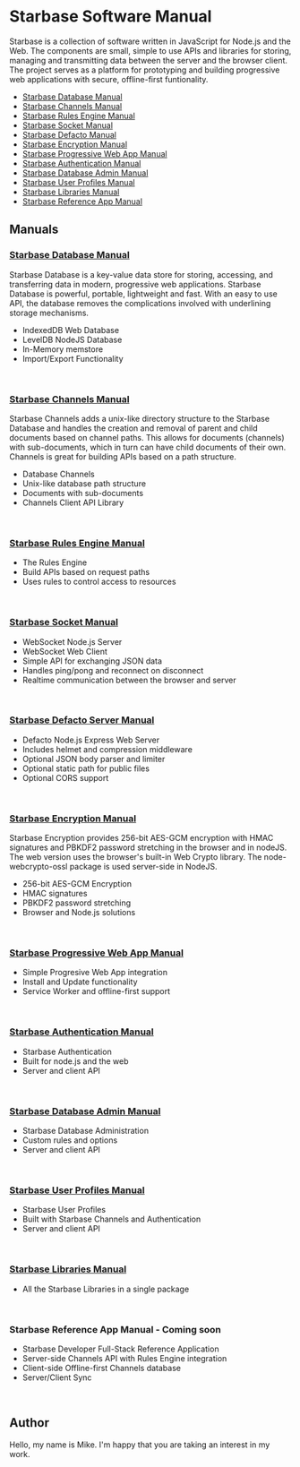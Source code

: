 # Starbase Software Manual

Starbase is a collection of software written in JavaScript for Node.js and the Web. The components are small, simple to use APIs and libraries for storing, managing and transmitting data between the server and the browser client. The project serves as a platform for prototyping and building progressive web applications with secure, offline-first funtionality.

- [Starbase Database Manual](#Database)
- [Starbase Channels Manual](#Channels)
- [Starbase Rules Engine Manual](#TheRules)
- [Starbase Socket Manual](#Socket)
- [Starbase Defacto Manual](#Defacto)
- [Starbase Encryption Manual](#Encryption)
- [Starbase Progressive Web App Manual](#PWA)
- [Starbase Authentication Manual](#Auth)
- [Starbase Database Admin Manual](#Admin)
- [Starbase User Profiles Manual](#Profiles)
- [Starbase Libraries Manual](#Starbase)
- [Starbase Reference App Manual](#App)


## Manuals

<a name="Database"></a>
### [Starbase Database Manual](https://github.com/StarbaseAlpha/Database)

Starbase Database is a key-value data store for storing, accessing, and transferring data in modern, progressive web applications. Starbase Database is powerful, portable, lightweight and fast. With an easy to use API, the database removes the complications involved with underlining storage mechanisms.

 - IndexedDB Web Database
 - LevelDB NodeJS Database
 - In-Memory memstore
 - Import/Export Functionality
<br>


<a name="Channels"></a>
### [Starbase Channels Manual](https://github.com/StarbaseAlpha/Channels)

Starbase Channels adds a unix-like directory structure to the Starbase Database and handles the creation and removal of parent and child documents based on channel paths. This allows for documents (channels) with sub-documents, which in turn can have child documents of their own. Channels is great for building APIs based on a path structure.

- Database Channels
- Unix-like database path structure
- Documents with sub-documents
- Channels Client API Library
<br>


<a name="TheRules"></a>
### [Starbase Rules Engine Manual](https://github.com/StarbaseAlpha/TheRules)

- The Rules Engine
- Build APIs based on request paths
- Uses rules to control access to resources
<br>


<a name="Socket"></a>
### [Starbase Socket Manual](https://github.com/StarbaseAlpha/Socket)

- WebSocket Node.js Server
- WebSocket Web Client
- Simple API for exchanging JSON data
- Handles ping/pong and reconnect on disconnect
- Realtime communication between the browser and server
<br>


<a name="Defacto"></a>
### [Starbase Defacto Server Manual](https://github.com/StarbaseAlpha/Defacto)

- Defacto Node.js Express Web Server
- Includes helmet and compression middleware
- Optional JSON body parser and limiter
- Optional static path for public files
- Optional CORS support
<br>


<a name="Encryption"></a>
### [Starbase Encryption Manual](https://github.com/StarbaseAlpha/Encryption)

Starbase Encryption provides 256-bit AES-GCM encryption with HMAC signatures and PBKDF2 password stretching in the browser and in nodeJS. The web version uses the browser's built-in Web Crypto library. The node-webcrypto-ossl package is used server-side in NodeJS.

- 256-bit AES-GCM Encryption
- HMAC signatures
- PBKDF2 password stretching
- Browser and Node.js solutions
<br>


<a name="PWA"></a>
### [Starbase Progressive Web App Manual](https://github.com/StarbaseAlpha/PWA)

- Simple Progresive Web App integration
- Install and Update functionality
- Service Worker and offline-first support
<br>


<a name="Auth"></a>
### [Starbase Authentication Manual](https://github.com/StarbaseAlpha/Auth)

- Starbase Authentication
- Built for node.js and the web
- Server and client API
<br>


<a name="Admin"></a>
### [Starbase Database Admin Manual](https://github.com/StarbaseAlpha/Admin)

- Starbase Database Administration
- Custom rules and options
- Server and client API
<br>


<a name="Profiles"></a>
### [Starbase User Profiles Manual](https://github.com/StarbaseAlpha/Profiles)

- Starbase User Profiles
- Built with Starbase Channels and Authentication
- Server and client API
<br>


<a name="Starbase"></a>
### [Starbase Libraries Manual](https://github.com/StarbaseAlpha/Starbase)

- All the Starbase Libraries in a single package
<br>


<a name="App"></a>
### Starbase Reference App Manual - Coming soon

- Starbase Developer Full-Stack Reference Application
- Server-side Channels API with Rules Engine integration
- Client-side Offline-first Channels database
- Server/Client Sync
<br>


## Author
Hello, my name is Mike. I'm happy that you are taking an interest in my work.
